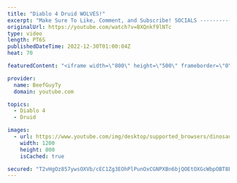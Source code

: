 ```yaml
---
title: "Diablo 4 Druid WOLVES!"
excerpt: "Make Sure To Like, Comment, and Subscribe! SOCIALS ---------------------------------------------- Join Our ..."
originalUrl: https://youtube.com/watch?v=BXQnkf9lNTc
type: video
length: PT6S
publishedDateTime: 2022-12-30T01:00:04Z
heat: 70

featuredContent: "<iframe width=\"800\" height=\"500\" frameborder=\"0\" src=\"https://www.youtube.com/embed/BXQnkf9lNTc\" allow=\"accelerometer; autoplay; encrypted-media; gyroscope; picture-in-picture\" allowfullscreen></iframe>"

provider:
  name: BeefGuyTy
  domain: youtube.com

topics:
  - Diablo 4
  - Druid

images:
  - url: https://www.youtube.com/img/desktop/supported_browsers/dinosaur.png
    width: 1200
    height: 800
    isCached: true

secured: "T2vHgOz857ywsOXVb/cEC1Zg3EOhPlPunOxCGNPXBn6bjQOEtOXGcWbpOBT8EGWvBRUExeoysp7ImvOrYggmQBJm+vNqN3U91g61oqEX8zQFQalziA9olaUH4Ixp6+OJSiD3swjSBIiP8ExbgWZdm1W+w7Q1Ot7S16HFyEaIJrIj8iHCakTGthx2ia7UP131qi/aHeUAErFXptPrQfM/KB5zgYiP/7HtNE2pTQ45xHwkCVysEytTAhaTQ0G6GJ4sFu6mDDIsYwsh+trfg9dRV9DP3SsJgU2NugWcZP8gW8T1SBUi2IVohQc7rXaflX15ZqOJDRwS8nPeFZZFBpDROIMmJulitkvX92IrJC/05HWZKX6N0FwDaDanzbqZggKhnX5jMKuUZpy7U4oQDLG1bwTVE3zsasfhP4TAZQHias0=;N/8wyjxHtZUux/yCxeD3WQ=="
---
```


